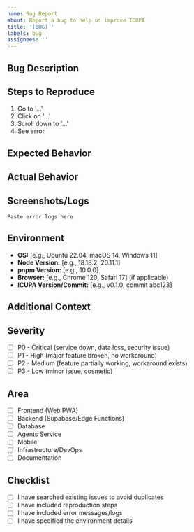 ```yaml
---
name: Bug Report
about: Report a bug to help us improve ICUPA
title: '[BUG] '
labels: bug
assignees: ''
---
```


## Bug Description
<!-- A clear and concise description of what the bug is -->

## Steps to Reproduce
1. Go to '...'
2. Click on '...'
3. Scroll down to '...'
4. See error

## Expected Behavior
<!-- What you expected to happen -->

## Actual Behavior
<!-- What actually happened -->

## Screenshots/Logs
<!-- If applicable, add screenshots or error logs to help explain your problem -->

```
Paste error logs here
```

## Environment
- **OS:** [e.g., Ubuntu 22.04, macOS 14, Windows 11]
- **Node Version:** [e.g., 18.18.2, 20.11.1]
- **pnpm Version:** [e.g., 10.0.0]
- **Browser:** [e.g., Chrome 120, Safari 17] (if applicable)
- **ICUPA Version/Commit:** [e.g., v0.1.0, commit abc123]

## Additional Context
<!-- Add any other context about the problem here -->

## Severity
<!-- Remove the ones that don't apply -->
- [ ] P0 - Critical (service down, data loss, security issue)
- [ ] P1 - High (major feature broken, no workaround)
- [ ] P2 - Medium (feature partially working, workaround exists)
- [ ] P3 - Low (minor issue, cosmetic)

## Area
<!-- Remove the ones that don't apply -->
- [ ] Frontend (Web PWA)
- [ ] Backend (Supabase/Edge Functions)
- [ ] Database
- [ ] Agents Service
- [ ] Mobile
- [ ] Infrastructure/DevOps
- [ ] Documentation

## Checklist
- [ ] I have searched existing issues to avoid duplicates
- [ ] I have included reproduction steps
- [ ] I have included error messages/logs
- [ ] I have specified the environment details
